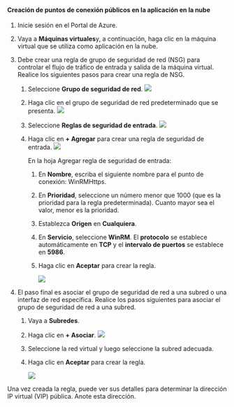 #### Creación de puntos de conexión públicos en la aplicación en la nube
<a id="to-create-public-endpoints-on-the-cloud-appliance" class="xliff"></a>

1. Inicie sesión en el Portal de Azure.
2. Vaya a **Máquinas virtuales**y, a continuación, haga clic en la máquina virtual que se utiliza como aplicación en la nube.
    
3. Debe crear una regla de grupo de seguridad de red (NSG) para controlar el flujo de tráfico de entrada y salida de la máquina virtual. Realice los siguientes pasos para crear una regla de NSG.
    1. Seleccione **Grupo de seguridad de red**.
        ![](./media/storsimple-8000-create-public-endpoints-cloud-appliance/sca-create-public-endpt1.png)

    2. Haga clic en el grupo de seguridad de red predeterminado que se presenta.
        ![](./media/storsimple-8000-create-public-endpoints-cloud-appliance/sca-create-public-endpt2.png)

    3. Seleccione **Reglas de seguridad de entrada**.
        ![](./media/storsimple-8000-create-public-endpoints-cloud-appliance/sca-create-public-endpt3.png)

    4. Haga clic en **+ Agregar** para crear una regla de seguridad de entrada.
        ![](./media/storsimple-8000-create-public-endpoints-cloud-appliance/sca-create-public-endpt4.png)

        En la hoja Agregar regla de seguridad de entrada:

        1. En **Nombre**, escriba el siguiente nombre para el punto de conexión: WinRMHttps.
        
        2. En **Prioridad**, seleccione un número menor que 1000 (que es la prioridad para la regla predeterminada). Cuanto mayor sea el valor, menor es la prioridad.

        3. Establezca **Origen** en **Cualquiera**.

        4. En **Servicio**, seleccione **WinRM**. El **protocolo** se establece automáticamente en **TCP** y el **intervalo de puertos** se establece en **5986**.

        5. Haga clic en **Aceptar** para crear la regla.

            ![](./media/storsimple-8000-create-public-endpoints-cloud-appliance/sca-create-public-endpt5.png)

4. El paso final es asociar el grupo de seguridad de red a una subred o una interfaz de red específica. Realice los pasos siguientes para asociar el grupo de seguridad de red a una subred.
    1. Vaya a **Subredes**.
    2. Haga clic en **+ Asociar**.
        ![](./media/storsimple-8000-create-public-endpoints-cloud-appliance/sca-create-public-endpt7.png)

    3. Seleccione la red virtual y luego seleccione la subred adecuada.
    4. Haga clic en **Aceptar** para crear la regla.

        ![](./media/storsimple-8000-create-public-endpoints-cloud-appliance/sca-create-public-endpt11.png)

Una vez creada la regla, puede ver sus detalles para determinar la dirección IP virtual (VIP) pública. Anote esta dirección.


